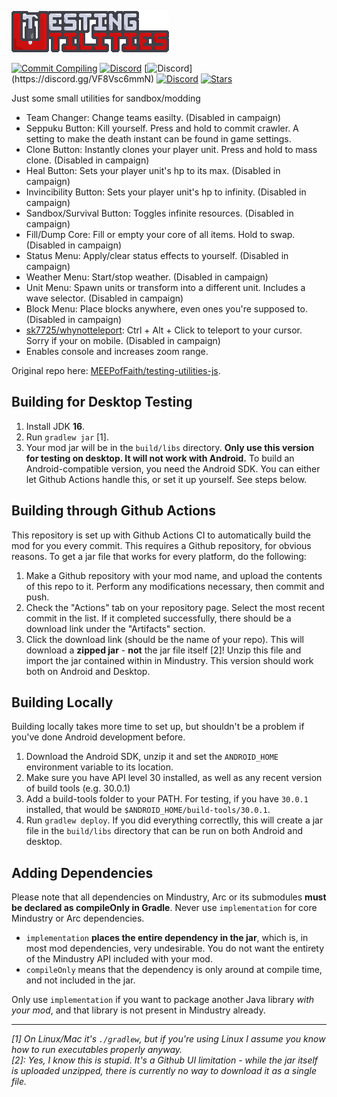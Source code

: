 ![Logo](assets/sprites/settings-banner.png)

[![Commit Compiling](https://github.com/MEEPofFaith/testing-utilities-java/workflows/Commit%20Testing/badge.svg)](https://github.com/MEEPofFaith/testing-utilities-java/actions/workflows/commitTest.yml)
[![Discord](https://img.shields.io/discord/704355237246402721.svg?logo=discord&logoColor=white&logoWidth=20&labelColor=ffd37f&label=Mindustry)](https://discord.com/invite/mindustry)
[![Discord](https://img.shields.io/discord/704355237246402721.svg?logo=discord&logoColor=white&logoWidth=20&labelColor=181818&label=de_)](https://discord.gg/VF8Vsc6mmN)
[![Discord](https://img.shields.io/discord/704355237246402721.svg?logo=discord&logoColor=white&logoWidth=20&labelColor=8a1a1a&label=Avant)](https://discord.gg/V6ygvgGVqE)
[![Stars](https://img.shields.io/github/stars/MEEPofFaith/testing-utilities-java?label=Star%20the%20mod%20here%21&style=social)]()

Just some small utilities for sandbox/modding

- Team Changer: Change teams easilty. (Disabled in campaign)
- Seppuku Button: Kill yourself. Press and hold to commit crawler. A setting to make the death instant can be found in game settings.
- Clone Button: Instantly clones your player unit. Press and hold to mass clone. (Disabled in campaign)
- Heal Button: Sets your player unit's hp to its max. (Disabled in campaign)
- Invincibility Button: Sets your player unit's hp to infinity. (Disabled in campaign)
- Sandbox/Survival Button: Toggles infinite resources. (Disabled in campaign)
- Fill/Dump Core: Fill or empty your core of all items. Hold to swap. (Disabled in campaign)
- Status Menu: Apply/clear status effects to yourself. (Disabled in campaign)
- Weather Menu: Start/stop weather. (Disabled in campaign)
- Unit Menu: Spawn units or transform into a different unit. Includes a wave selector. (Disabled in campaign)
- Block Menu: Place blocks anywhere, even ones you're supposed to. (Disabled in campaign)
- [sk7725/whynotteleport](https://github.com/sk7725/WhyNotTeleport): Ctrl + Alt + Click to teleport to your cursor. Sorry if your on mobile. (Disabled in campaign)
- Enables console and increases zoom range.

Original repo here: [MEEPofFaith/testing-utilities-js](https://github.com/MEEPofFaith/testing-utilities-js).

## Building for Desktop Testing

1. Install JDK **16**.
2. Run `gradlew jar` [1].
3. Your mod jar will be in the `build/libs` directory. **Only use this version for testing on desktop. It will not work with Android.**
To build an Android-compatible version, you need the Android SDK. You can either let Github Actions handle this, or set it up yourself. See steps below.

## Building through Github Actions

This repository is set up with Github Actions CI to automatically build the mod for you every commit. This requires a Github repository, for obvious reasons.
To get a jar file that works for every platform, do the following:
1. Make a Github repository with your mod name, and upload the contents of this repo to it. Perform any modifications necessary, then commit and push. 
2. Check the "Actions" tab on your repository page. Select the most recent commit in the list. If it completed successfully, there should be a download link under the "Artifacts" section. 
3. Click the download link (should be the name of your repo). This will download a **zipped jar** - **not** the jar file itself [2]! Unzip this file and import the jar contained within in Mindustry. This version should work both on Android and Desktop.

## Building Locally

Building locally takes more time to set up, but shouldn't be a problem if you've done Android development before.
1. Download the Android SDK, unzip it and set the `ANDROID_HOME` environment variable to its location.
2. Make sure you have API level 30 installed, as well as any recent version of build tools (e.g. 30.0.1)
3. Add a build-tools folder to your PATH. For testing, if you have `30.0.1` installed, that would be `$ANDROID_HOME/build-tools/30.0.1`.
4. Run `gradlew deploy`. If you did everything correctlly, this will create a jar file in the `build/libs` directory that can be run on both Android and desktop. 

## Adding Dependencies

Please note that all dependencies on Mindustry, Arc or its submodules **must be declared as compileOnly in Gradle**. Never use `implementation` for core Mindustry or Arc dependencies. 

- `implementation` **places the entire dependency in the jar**, which is, in most mod dependencies, very undesirable. You do not want the entirety of the Mindustry API included with your mod.
- `compileOnly` means that the dependency is only around at compile time, and not included in the jar.

Only use `implementation` if you want to package another Java library *with your mod*, and that library is not present in Mindustry already.

--- 

*[1]* *On Linux/Mac it's `./gradlew`, but if you're using Linux I assume you know how to run executables properly anyway.*  
*[2]: Yes, I know this is stupid. It's a Github UI limitation - while the jar itself is uploaded unzipped, there is currently no way to download it as a single file.*
